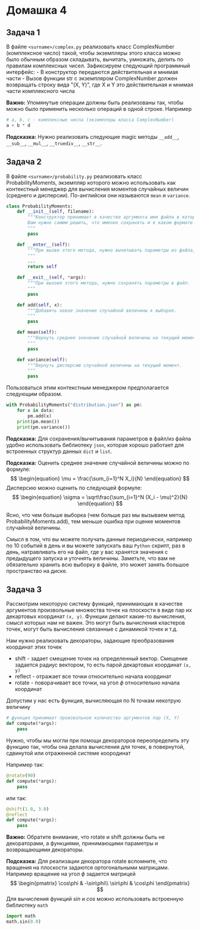 # Домашка 4

## Задача 1
В файле `<surname>/complex.py` реализовать класс ComplexNumber (комплексное число) такой, чтобы экземпляры этого класса можно было обычным образом складывать, вычитать, умножать, делить по правилам комплексных чисел. Зафиксируем следующий программный интерфейс:
    - В конструктор передаются действительная и мнимая части
    - Вызов функции str с экземпляром ComplexNumber должен возвращать строку вида "(X, Y)", где X и Y это действительная и мнимая части комплексного числа

**Важно:** Упомянутые операции должны быть реализованы так, чтобы можно было применить несколько операций в одной строке. Например

```python
# a, b, c - комплексные числа (экземпляры класса ComplexNumber)
a + b * d
```

**Подсказка:** Нужно реализовать следующие magic методы `__add__`, `__sub__`, `__mul__`, `__truediv__`, `__str__`.

## Задача 2
В файле `<surname>/probability.py` pеализовать класс ProbabilityMoments, экземпляр которого можно использовать как контекстный менеджер для вычисления моментов случайных величин (среднего и дисперсии). По-английски они называются `mean` и `variance`.

```python
class ProbabilityMoments:
    def __init__(self, filename):
        """Конструктор принимает в качестве аргумента имя файла в котором сохраняются некоторые параметры случайной величины.
        Вам нужно самим решить, что именно сохранять и в каком формате.
        """
        pass

    def __enter__(self):
        """При вызве этого метода, нужно вычитывать параметры из файла, заданного в конструкторе.
        """
        ...
        return self

    def __exit__(self, *args):
        """При вызове этого метода, нужно сохранять параметры в файл.
        """
        pass

    def add(self, x):
        """Добавить новое значение случайной величины к выборке.
        """
        pass

    def mean(self):
        """Вернуть среднее значение случайной величины на текущий момент.
        """
        pass

    def variance(self):
        """Вернуть дисперсию случайной величины на текущий момент.
        """
        pass
```

Пользоваться этим контекстным менеджером предполагается следующим образом.

```python
with ProbabilityMoments("distribution.json") as pm:
    for x in data:
        pm.add(x)
    print(pm.mean())
    print(pm.variance())
```

**Подсказка:** Для сохранения/вычитывания параметров в файл/из файла удобно использовать библиотеку `json`, которая хорошо работает для встроенных структур данных `dict` и `list`.

**Подсказка:** Оценить среднее значение случайной величины можно по формуле:
$$
\begin{equation}
\mu = \frac{\sum_{i=1}^N X_i}{N}
\end{equation}
$$
Дисперсию можно оценить по следующей формуле:
$$
\begin{equation}
\sigma = \sqrt\frac{\sum_{i=1}^N (X_i - \mu)^2}{N}
\end{equation}
$$

Ясно, что чем больше выборка (чем больше раз мы вызываем метод ProbabilityMoments.add), тем меньше ошибка при оценке моментов случайной величины.

Смысл в том, что вы можете получать данные периодически, например по 10 событий в день и вы можете запускать ваш `Python` скрипт, раз в день, натравливать его на файл, где у вас хранятся значения с предыдущего запуска и уточнять величины. Заметьте, что вам не обязательно хранить всю выборку в файле, это может занять большое пространство на диске.

## Задача 3

Рассмотрим некоторую систему функций, принимающих в качестве аргументов произвольные множества точек на плоскости в виде пар их декартовых координат `(x, y)`. Функции делают какие-то вычисления, смысл которых нам не важен. Это могут быть вычисления кластеров точек, могут быть вычисления связанные с динамикой точек и т.д.

Нам нужно реализовать декораторы, задающие преобразования координат этих точек
  - shift - задает смещение точек на определенный вектор. Смещение задается радиус вектором, то есть парой декартовых координат `(x, y)`
  - reflect - отражает все точки относительно начала координат
  - rotate - поворачивает все точки, на угол $\phi$ относительно начала координат

Допустим у нас есть функция, вычисляющая по N точкам некотрую величину

```python
# функция принимает произвольное количество аргументов пар (X, Y)
def compute(*args):
    pass
```

Нужно, чтобы мы могли при помощи декораторов переопределить эту функцию так, чтобы она делала вычисления для точек, в повернутой, сдвинутой или отраженной системе коородинат

Например так:

```python
@rotate(90)
def compute(*args):
    pass
```

или так:

```python
@shift(1.0, 3.0)
@reflect
def compute(*args):
    pass
```

**Важно:** Обратите внимание, что rotate и shift должны быть не декораторами, а функциями, принимающими параметры и возвращающими декораторы.

**Подсказка:** Для реализации декоратора rotate вспомните, что вращения на плоскости задаются ортогональными матрицами. Например вращение на угол $\phi$ задается матрицей
$$
\begin{pmatrix}
\cos\phi & -\sin\phi\\
\sin\phi & \cos\phi
\end{pmatrix}
$$
Для вычисления функций $sin$ и $cos$ можно использовать встроенную библиотеку `math`
```python
import math
math.sin(0.0)
```

